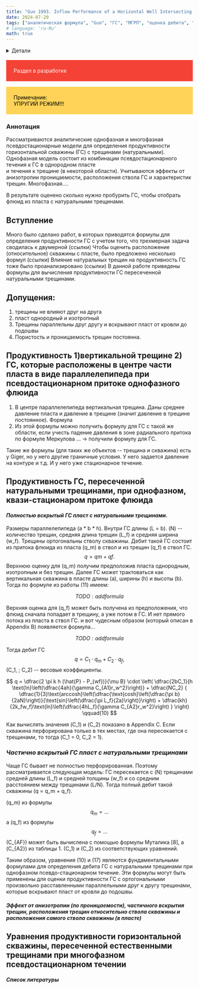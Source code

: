 ```yaml
---
title: "Guo 1993. Inflow Performance of a Horizontal Well Intersecting Natural Fractures"
date: 2024-07-20
tags: ["аналитическая формула", "Guo", "ГС", "МГРП", "оценка дебита", "упругий режим", "обзор статьи"]
# language: 'ru-Ru'
math: true
---
```


<link rel="stylesheet" href="static/css/alerts.css">

<details>
<summary>Детали</summary>
<dl>
    <dt><b>авторы</b>: Genliang Guo and A.D. Evans</dt>    
    <dt><b>Название</b>: Inflow Performance of a Horizontal Well Intersecting Natural Fractures</dt>
    <dt><b>год</b>: 1993</dt>
    <dt><b>doi</b>: <a href ="https://doi.org/10.2118/25501-MS">Cсылка</a></dt>
</dl>
</details>

<br>

<div style="padding:20px;background-color:#f44336;color:white;margin-bottom:15px;">
Раздел в разработке
</div>

<div style="padding:20px;background-color:#ffd358;color:black;margin-bottom:15px;">
    Примечание: <br>
    УПРУГИЙ РЕЖИМ!!!
</div>

### Аннотация
Рассматриваются аналитические однофазная и многофазная псевдостационарные 
модели для определения продуктивности горизонтальной скважины (ГС) с трещинами (натуральными). 
Однофазная модель состоит из комбинации псевдостационарного течения к ГС в однородном пласте  
и течения к трещине (в некоторой области). Учитываются эффекты от анизотропии проницаемости, 
расположения ствола ГС и характеристик трещин. Многофазная....

В результате оценено сколько нужно пробурить ГС, чтобы отобрать флюид из пласта с натуральными трещинами.


## Вступление
Много было сделано работ, в которых приводятся формулы для определения продуктивности ГС
с учетом того, что трехмерная задача сводилась к двумерной (ссылки)
Чтобы оценить расположение (относительное) скважины с пласте, было предложено несколько формул (ссылки)
Влияние натуральных трещин на продуктивность ГС тоже было проанализировано (ссылки)
В данной работе приведены формулы для вычисления продуктивности ГС пересеченной натуральными трещинами.

## Допущения:
1. трещины не влияют друг на друга
2. пласт однородный и изотропный
3. Трещины параллельны друг другу и вскрывают пласт от кровли до подошвы
4. Пористость и проницаемость трещин постоянна.

## Продуктивность 1)вертикальной трещине 2) ГС, которые расположены в центре части пласта в виде параллелепипеда при псевдостационарном притоке однофазного флюида

1. В центре параллелепипеда вертикальная трещина. Даны среднее давление пласта и давление в трещине (значит давление в трещине постоянное). Формула
2. Из этой формулы можно получить формулу для ГС с такой же области, если учесть падение давления в зоне радиального 
притока по формуле Меркулова ... -> получили формулу для ГС. 

Такие же формулы (для таких же объектов -- трещина и скважина) есть у Giger, но у него другие граничные условия. У него задается давление на контуре и т.д. И у него уже стационарное течение.


## Продуктивность ГС, пересеченной натуральными трещинами, при однофазном, квази-стационаром притоке флюида

#### _Полностью вскрытый ГС пласт с натуральными трещинами_.  
Размеры параллелепипеда \(a * b * h\). Внутри ГС длины \(L = b\). \(N\) -- количество трещин, средняя длина трещин \(L_f\) и средняя ширина \(w_f\). Трещины ортогональны стволу скважины.
Дебит такой ГС состоит из притока флюида из пласта \(q_m\) в ствол и из трещин \(q_f\) в ствол ГС. 
$$
q = qm + qf.
$$
Верхнюю оценку для \(q_m\) получим предположив пласта однородным, изотропным и без трещин. Далее ГС может трактоваться 
как вертикальная скважина в пласте длины \(a\), ширины \(h\) и высоты \(b\). Тогда по формуле из работы (11) имеем:

$$
TODO : add formula
$$

Верхняя оценка для \(q_f\) может быть получена из предположения, что флюид сначала попадает в трещину, а уже потом в ГС. 
И нет прямого потока из пласта в ствол ГС. и вот чудесным образом (который описан в Appendix B) появляется формула...

$$
TODO : add formula
$$

Тогда дебит ГС 
$$
q = С_1 \cdot q_m + С_2 \cdot q_f,
$$ 
\(C_1, \; C_2\) -- весовые коэффициенты. 

$$
q = \dfrac{2 \pi k h (\hat{P} - P_{wf})}{\mu B} \cdot
\left(
\dfrac{2bC_1}{h \text{ln}\left(\dfrac{4ah}{\gamma C_{A1}r_w^2}\right)} + 
\dfrac{NC_2}
{
    \dfrac{1}{3}\text{arccosh}\left(\dfrac{\text{cosh}\left(\dfrac{\pi b}{2aN}\right)}{\text{sin}\left(\dfrac{\pi L_f}{2a}\right)}\right)
    + \dfrac{kh}{2k_fw_f}\text{ln}\left(\dfrac{4hL_f}{\gamma C_{A2}r_w^2}\right)
}
\right)
\qquad(10)
$$

Как вычислять значения \(C_1\) и \(C_2\) показано в Appendix C.
Если скважина перфорирована только в тех местах, где она пересекается с трещинами, то тогда \(C_1 = 0, C_2 = 1\).

### _Частично вскрытый ГС пласт с натуральными трещинами_
Чаще ГС бывает не полностью перфорированная. Поэтому рассматривается следующая модель: ГС пересекается с \(N\) 
трещинами средней длины \(L_f\) и средней толщины \(w_f\) и со средним расстоянием между трещинами \(L/N\). 
Тогда полный дебит такой скважины \(q = q_m + q_f\). 

\(q_m\) из формулы 
$$
q_m = ...
$$
а \(q_f\) из формулы
$$
q_f = ...
$$
\(C_{AF}\) может быть вычислена с помощью формулы Муталика [8], а \(C_{A2}\) из таблицы 1. \(С_1\) и \(С_2\) из соответствующих уравнений.

Таким образом, уравнения (10) и (17) являются фундаментальными формулами для определения дебита 
ГС с натуральными трещинами при однофазном псевдо-стационарном течение. Эти формулы могут 
быть применены для оценки продуктивности ГС с ортогональными произвольно расставленными параллельными 
друг к другу трещинами, которые вскрывают пласт от кровли до подошвы. 

#### _Эффект от анизотропии (по проницаемости), частичного вскрытия трещин, расположения трещин относительно ствола скважины и расположения самого ствола скважины (в пласте)_

## Уравнения продуктивности горизонтальной скважины, пересеченной естественными трещинами при  многофазном псевдостационарном течении 


##### Список литературы


<!-- <empty line>
[comment]:: посмотреть статьи 3, 4, 10 из списка литературы -->
